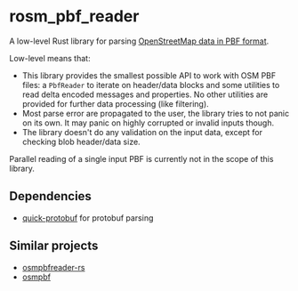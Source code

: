 # rosm_pbf_reader

A low-level Rust library for parsing [OpenStreetMap data in PBF format](https://wiki.openstreetmap.org/wiki/PBF_Format).

Low-level means that:
 - This library provides the smallest possible API to work with OSM PBF files: a `PbfReader` to iterate on header/data blocks and some utilities to read delta encoded messages and properties. No other utilities are provided for further data processing (like filtering).
 - Most parse error are propagated to the user, the library tries to not panic on its own. It may panic on highly corrupted or invalid inputs though.
 - The library doesn't do any validation on the input data, except for checking blob header/data size.

Parallel reading of a single input PBF is currently not in the scope of this library.

## Dependencies

- [quick-protobuf](https://github.com/tafia/quick-protobuf) for protobuf parsing

## Similar projects

- [osmpbfreader-rs](https://github.com/TeXitoi/osmpbfreader-rs)
- [osmpbf](https://github.com/b-r-u/osmpbf)
